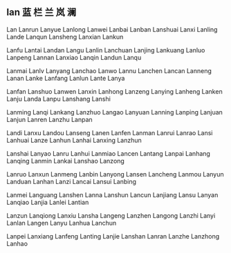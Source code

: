 lan  蓝 栏 兰 岚 澜
---

Lan Lanrun Lanyue Lanlong Lanwei Lanbai Lanban Lanshuai Lanxi Lanling Lande Lanqun Lansheng Lanxian Lankun

Lanfu Lantai Landan Langu Lanlin Lanchuan Lanjing Lankuang Lanluo Lanpeng Lannan Lanxiao Lanqin Landun Lanqu

Lanmai Lanlv Lanyang Lanchao Lanwo Lannu Lanchen Lancan Lanneng Lanan Lanke Lanfang Lanlun Lante Lanya

Lanfan Lanshuo Lanwen Lanxin Lanhong Lanzeng Lanying Lanheng Lanken Lanju Landa Lanpu Lanshang Lanshi

Lanming Lanqi Lankang Lanzhuo Langao Lanyuan Lanning Lanping Lanjuan Lanjun Lanren Lanzhu Lanpan

Landi Lanxu Landou Lanseng Lanen Lanfen Lanman Lanrui Lanrao Lansi Lanhuai Lanze Lanhun Lanhai Lanxing Lanzhun

Lanshai Lanyao Lanru Lanhui Lanmiao Lancen Lantang Lanpai Lanhang Lanqing Lanmin Lankai Lanshao Lanzong 

Lanruo Lanxun Lanmeng Lanbin Lanyong Lansen Lancheng Lanmou Lanyun Landuan Lanhan Lanzi Lancai Lansui Lanbing

Lanmei Languang Lanshen Lanna Lanshun Lancun Lanjiang Lansu Lanyan Lanqiao Lanjia Lanlei  Lantian

Lanzun Lanqiong Lanxiu Lansha Langeng Lanzhen Langong Lanzhi Lanyi Lanlan Langen Lanyu Lanhua Lanchun

Lanpei Lanxiang  Lanfeng Lanting Lanjie  Lanshan Lanran Lanzhe Lanzhong Lanhao 
